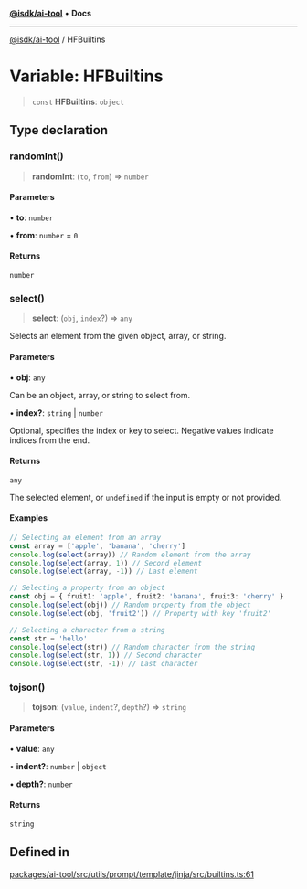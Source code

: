 [**@isdk/ai-tool**](../README.md) • **Docs**

***

[@isdk/ai-tool](../globals.md) / HFBuiltins

# Variable: HFBuiltins

> `const` **HFBuiltins**: `object`

## Type declaration

### randomInt()

> **randomInt**: (`to`, `from`) => `number`

#### Parameters

• **to**: `number`

• **from**: `number` = `0`

#### Returns

`number`

### select()

> **select**: (`obj`, `index`?) => `any`

Selects an element from the given object, array, or string.

#### Parameters

• **obj**: `any`

Can be an object, array, or string to select from.

• **index?**: `string` \| `number`

Optional, specifies the index or key to select. Negative values indicate indices from the end.

#### Returns

`any`

The selected element, or `undefined` if the input is empty or not provided.

#### Examples

```ts
// Selecting an element from an array
const array = ['apple', 'banana', 'cherry']
console.log(select(array)) // Random element from the array
console.log(select(array, 1)) // Second element
console.log(select(array, -1)) // Last element
```

```ts
// Selecting a property from an object
const obj = { fruit1: 'apple', fruit2: 'banana', fruit3: 'cherry' }
console.log(select(obj)) // Random property from the object
console.log(select(obj, 'fruit2')) // Property with key 'fruit2'
```

```ts
// Selecting a character from a string
const str = 'hello'
console.log(select(str)) // Random character from the string
console.log(select(str, 1)) // Second character
console.log(select(str, -1)) // Last character
```

### tojson()

> **tojson**: (`value`, `indent`?, `depth`?) => `string`

#### Parameters

• **value**: `any`

• **indent?**: `number` \| `object`

• **depth?**: `number`

#### Returns

`string`

## Defined in

[packages/ai-tool/src/utils/prompt/template/jinja/src/builtins.ts:61](https://github.com/isdk/ai-tool.js/blob/e324043799402aa2caa41711a9168487ab85c166/src/utils/prompt/template/jinja/src/builtins.ts#L61)
